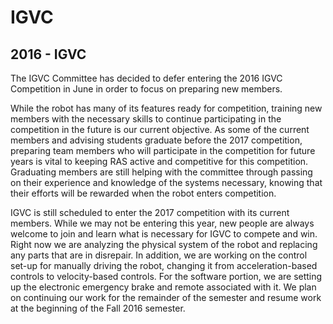 # IGVC
## 2016 - IGVC

The IGVC Committee has decided to defer entering the 2016 IGVC Competition in
June in order to focus on preparing new members.

While the robot has many of
its features ready for competition, training new members with the necessary
skills to continue participating in the competition in the future is our current
objective.  As some of the current members and advising students graduate before
the 2017 competition, preparing team members who will participate in the
competition for future years is vital to keeping RAS active and competitive for
this competition.   Graduating members are still helping with the committee
through passing on their experience and knowledge of the systems necessary,
knowing that their efforts will be rewarded when the robot enters competition.

IGVC is still scheduled to enter the 2017 competition with its current members.
While we may not be entering this year, new people are always welcome to join
and learn what is necessary for IGVC to compete and win.  Right now we are
analyzing the physical system of the robot and replacing any parts that are in
disrepair.  In addition, we are working on the control set-up for manually
driving the robot, changing it from acceleration-based controls to
velocity-based controls.  For the software portion, we are setting up the
electronic emergency brake and remote associated with it.  We plan on continuing
our work for the remainder of the semester and resume work at the beginning of
the Fall 2016 semester.
